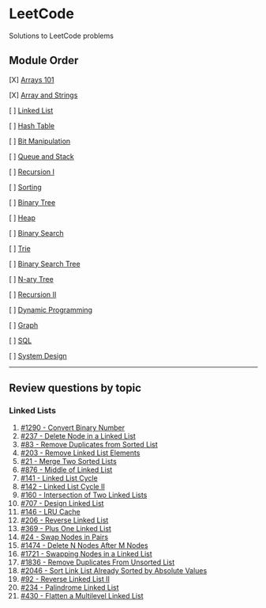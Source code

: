 # LeetCode

Solutions to LeetCode problems

## Module Order

[X] [Arrays 101](https://leetcode.com/explore/learn/card/fun-with-arrays/)

[X] [Array and Strings](https://leetcode.com/explore/learn/card/array-and-string/)

[ ] [Linked List](https://leetcode.com/explore/learn/card/linked-list/)

[ ] [Hash Table](https://leetcode.com/explore/learn/card/hash-table/)

[ ] [Bit Manipulation](https://leetcode.com/explore/learn/card/bit-manipulation/)

[ ] [Queue and Stack](https://leetcode.com/explore/learn/card/queue-stack/)

[ ] [Recursion I](https://leetcode.com/explore/learn/card/recursion-i/)

[ ] [Sorting](https://leetcode.com/explore/learn/card/sorting/)

[ ] [Binary Tree](https://leetcode.com/explore/learn/card/data-structure-tree/)

[ ] [Heap](https://leetcode.com/explore/learn/card/heap/)

[ ] [Binary Search](https://leetcode.com/explore/learn/card/binary-search/)

[ ] [Trie](https://leetcode.com/explore/learn/card/trie/)

[ ] [Binary Search Tree](https://leetcode.com/explore/learn/card/introduction-to-data-structure-binary-search-tree/)

[ ] [N-ary Tree](https://leetcode.com/explore/learn/card/n-ary-tree/)

[ ] [Recursion II](https://leetcode.com/explore/learn/card/recursion-ii/)

[ ] [Dynamic Programming](https://leetcode.com/explore/learn/card/dynamic-programming/)

[ ] [Graph](https://leetcode.com/explore/learn/card/graph/)

[ ] [SQL](https://leetcode.com/explore/learn/card/sql-language/)

[ ] [System Design](https://leetcode.com/explore/learn/card/system-design/)

---

## Review questions by topic

### Linked Lists

1. [#1290 - Convert Binary Number](https://leetcode.com/problems/convert-binary-number-in-a-linked-list-to-integer/)
1. [#237 - Delete Node in a Linked List](https://leetcode.com/problems/delete-node-in-a-linked-list/)
1. [#83 - Remove Duplicates from Sorted List](https://leetcode.com/problems/remove-duplicates-from-sorted-list/)
1. [#203 - Remove Linked List Elements](https://leetcode.com/problems/remove-linked-list-elements/)
1. [#21 - Merge Two Sorted Lists](https://leetcode.com/problems/merge-two-sorted-lists/)
1. [#876 - Middle of Linked List](https://leetcode.com/problems/middle-of-the-linked-list/)
1. [#141 - Linked List Cycle](https://leetcode.com/problems/linked-list-cycle/)
1. [#142 - Linked List Cycle II](https://leetcode.com/problems/linked-list-cycle-ii/solutions/)
1. [#160 - Intersection of Two Linked Lists](https://leetcode.com/problems/intersection-of-two-linked-lists/)
1. [#707 - Design Linked List](https://leetcode.com/problems/design-linked-list/)
1. [#146 - LRU Cache](https://leetcode.com/problems/lru-cache/)
1. [#206 - Reverse Linked List](https://leetcode.com/problems/reverse-linked-list/)
1. [#369 - Plus One Linked List](https://leetcode.com/problems/plus-one-linked-list/)
1. [#24 - Swap Nodes in Pairs](https://leetcode.com/problems/swap-nodes-in-pairs/)
1. [#1474 - Delete N Nodes After M Nodes](https://leetcode.com/problems/delete-n-nodes-after-m-nodes-of-a-linked-list/)
1. [#1721 - Swapping Nodes in a Linked List](https://leetcode.com/problems/swapping-nodes-in-a-linked-list/)
1. [#1836 - Remove Duplicates From Unsorted List](https://leetcode.com/problems/remove-duplicates-from-an-unsorted-linked-list/)
1. [#2046 - Sort Link List Already Sorted by Absolute Values](https://leetcode.com/problems/sort-linked-list-already-sorted-using-absolute-values/)
1. [#92 - Reverse Linked List II](https://leetcode.com/problems/reverse-linked-list-ii/)
1. [#234 - Palindrome Linked List](https://leetcode.com/problems/palindrome-linked-list/)
1. [#430 - Flatten a Multilevel Linked List](https://leetcode.com/problems/flatten-a-multilevel-doubly-linked-list/)
